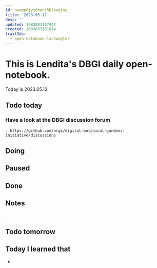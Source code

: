 ```yaml
---
id: nwomp6jyz8nwnj5b1bwgjvp
title: '2023-05-12'
desc: ''
updated: 1683883107447
created: 1683883101814
traitIds:
  - open-notebook-lschwegler
---
```


# This is Lendita's DBGI daily open-notebook.

Today is 2023.05.12

## Todo today

### Have a look at the DBGI discussion forum
    - https://github.com/orgs/digital-botanical-gardens-initiative/discussions
###
###

## Doing

## Paused

## Done

## Notes
.

## Todo tomorrow

###
###
###


## Today I learned that

-